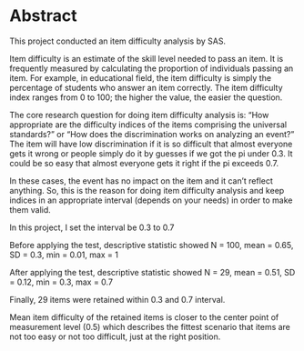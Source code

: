# Abstract

This project conducted an item difficulty analysis by SAS.

Item difficulty is an estimate of the skill level needed to pass an item. It is frequently measured by calculating the proportion of individuals passing an item. For example, in educational field, the item difficulty is simply the percentage of students who answer an item correctly. The item difficulty index ranges from 0 to 100; the higher the value, the easier the question.

The core research question for doing item difficulty analysis is: 
“How appropriate are the difficulty indices of the items comprising the universal standards?” or “How does the discrimination works on analyzing an event?”
The item will have low discrimination if it is so difficult that almost everyone gets it wrong or people simply do it by guesses if we got the pi under 0.3. It could be so easy that almost everyone gets it right if the pi exceeds 0.7. 

In these cases, the event has no impact on the item and it can’t reflect anything.
So, this is the reason for doing item difficulty analysis and keep indices in an appropriate interval (depends on your needs) in order to make them valid. 

In this project, I set the interval be 0.3 to 0.7

Before applying the test, descriptive statistic showed N = 100, mean = 0.65, SD = 0.3, min = 0.01, max = 1

After applying the test, descriptive statistic showed N = 29, mean = 0.51, SD = 0.12, min = 0.3, max = 0.7

Finally, 29 items were retained within 0.3 and 0.7 interval.

Mean item difficulty of the retained items is closer to the center point of measurement level (0.5) which describes the fittest scenario that items are not too easy or not too difficult, just at the right position.

